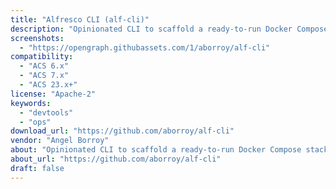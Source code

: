```yaml
---
title: "Alfresco CLI (alf-cli)"
description: "Opinionated CLI to scaffold a ready‑to‑run Docker Compose stack for ACS."
screenshots:
  - "https://opengraph.githubassets.com/1/aborroy/alf-cli"
compatibility:
  - "ACS 6.x"
  - "ACS 7.x"
  - "ACS 23.x+"
license: "Apache-2"
keywords:
  - "devtools"
  - "ops"
download_url: "https://github.com/aborroy/alf-cli"
vendor: "Angel Borroy"
about: "Opinionated CLI to scaffold a ready‑to‑run Docker Compose stack for ACS."
about_url: "https://github.com/aborroy/alf-cli"
draft: false
---
```

